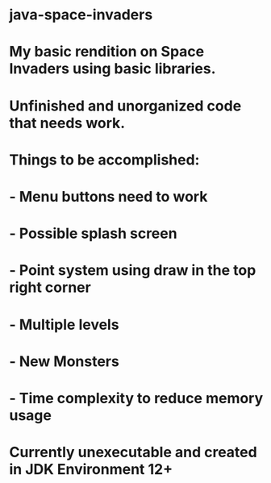 # java-space-invaders
# My basic rendition on Space Invaders using basic libraries.
# Unfinished and unorganized code that needs work.

# Things to be accomplished:
# 	- Menu buttons need to work
# 		- Possible splash screen
# 	- Point system using draw in the top right corner
# 	- Multiple levels
# 	- New Monsters
# 	- Time complexity to reduce memory usage

# Currently unexecutable and created in JDK Environment 12+
